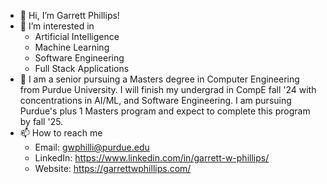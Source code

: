 - 👋 Hi, I’m Garrett Phillips!
- 👀 I’m interested in
    - Artificial Intelligence
    - Machine Learning
    - Software Engineering
    - Full Stack Applications
- 🌱 I am a senior pursuing a Masters degree in
     Computer Engineering from Purdue University.
     I will finish my undergrad in CompE fall '24
     with concentrations in AI/ML, and Software Engineering.
     I am pursuing Purdue's plus 1 Masters program and expect
     to complete this program by fall '25. 
- 📫 How to reach me
    - Email:       gwphilli@purdue.edu
    - LinkedIn:    https://www.linkedin.com/in/garrett-w-phillips/
    - Website:     https://garrettwphillips.com/
